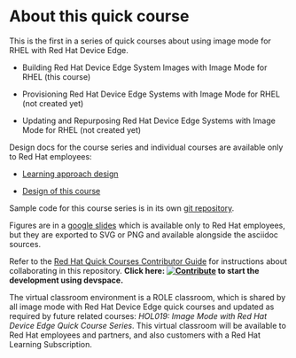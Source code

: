 # About this quick course

This is the first in a series of quick courses about using image mode for RHEL with Red Hat Device Edge.

* Building Red Hat Device Edge System Images with Image Mode for RHEL (this course)

* Provisioning Red Hat Device Edge Systems with Image Mode for RHEL (not created yet)

* Updating and Repurposing Red Hat Device Edge Systems with Image Mode for RHEL (not created yet)

Design docs for the course series and individual courses are available only to Red Hat employees:

* [Learning approach design](https://docs.google.com/document/d/1vINNgOw9NVnxssptkDOqBnHhFCaY9eW5ATwT2dOhkdU/edit?usp=sharing)

* [Design of this course](https://docs.google.com/document/d/12tShckf7LVLsD3U_vUZ4kYA8eOGNZwfH-Luk-wA91-Y/edit?usp=sharing)

Sample code for this course series is in its own [git repository](https://github.com/RedHatQuickCourses/rhde-bootc-samples).

Figures are in a [google slides](https://docs.google.com/presentation/d/17AHILn-P_dRWYGDkk2EuHAKackIKftrhpRRMTt-ViAg/edit?usp=sharing) which is available only to Red Hat employees, but they are exported to SVG or PNG and available alongside the asciidoc sources.

Refer to the [Red Hat Quick Courses Contributor Guide](https://redhatquickcourses.github.io/welcome/1/guide/overview.html) for instructions about collaborating in this repository. **Click here: [![Contribute](https://www.eclipse.org/che/contribute.svg)](https://devspaces.apps.tools-na100.dev.ole.redhat.com/#https://github.com/RedHatQuickCourses/rhde-bootc-build) to start the development using devspace.**

The virtual classroom environment is a ROLE classroom, which is shared by all image mode with Red Hat Device Edge quick courses and updated as required by future related courses: *HOL019: Image Mode with Red Hat Device Edge Quick Course Series*. This virtual classroom will be available to Red Hat employees and partners, and also customers with a Red Hat Learning Subscription.



